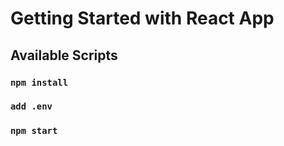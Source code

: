 # Getting Started with React App

## Available Scripts

### `npm install`

### `add .env`

### `npm start`

